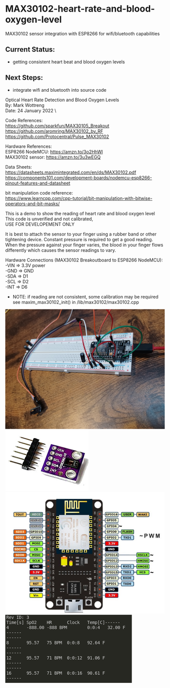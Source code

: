 # MAX30102-heart-rate-and-blood-oxygen-level
MAX30102 sensor integration with ESP8266 for wifi/bluetooth capabilities

## Current Status:
* getting consistent heart beat and blood oxygen levels

## Next Steps:
* integrate wifi and bluetooth into source code

Optical Heart Rate Detection and Blood Oxygen Levels \
By: Mark Wottreng \
Date: 24 January 2022 \

Code References: \
https://github.com/sparkfun/MAX30105_Breakout \
https://github.com/aromring/MAX30102_by_RF \
https://github.com/Protocentral/Pulse_MAX30102

Hardware References: \
ESP8266 NodeMCU: https://amzn.to/3o2HhWl \
MAX30102 sensor: https://amzn.to/3u3wEGQ

Data Sheets: \
https://datasheets.maximintegrated.com/en/ds/MAX30102.pdf \
https://components101.com/development-boards/nodemcu-esp8266-pinout-features-and-datasheet

bit manipulation code reference: \
https://www.learncpp.com/cpp-tutorial/bit-manipulation-with-bitwise-operators-and-bit-masks/


This is a demo to show the reading of heart rate and blood oxygen level
This code is unverified and not calibrated, \
USE FOR DEVELOPEMENT ONLY

It is best to attach the sensor to your finger using a rubber band or other tightening
device. Constant pressure is required to get a good reading. When the pressure against
your finger varies, the blood in your finger flows differently which causes the sensor 
readings to vary.

Hardware Connections (MAX30102 Breakoutboard to ESP8266 NodeMCU): \
-VIN => 3.3V power \
-GND => GND \
-SDA => D1 \
-SCL => D2 \
-INT => D6

* NOTE: if reading are not consistent, some calibration may be required
        see maxim_max30102_init() in /lib/max30102/max30102.cpp
        
![testBench](https://github.com/wottreng/MAX30102-heart-rate-and-blood-oxygen-level/blob/main/pics/dev_setup.jpg)
![max30102](https://github.com/wottreng/MAX30102-heart-rate-and-blood-oxygen-level/blob/main/pics/max30102.jpg)
![nodemcu](https://github.com/wottreng/MAX30102-heart-rate-and-blood-oxygen-level/blob/main/pics/nodemcu.jpg)
![output](https://github.com/wottreng/MAX30102-heart-rate-and-blood-oxygen-level/blob/main/pics/screenshot.png)